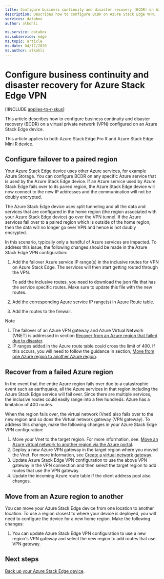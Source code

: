 ```yaml
---
title: Configure business continuity and disaster recovery (BCDR) on Azure Stack Edge virtual private network (VPN)
description: Describes how to configure BCDR on Azure Stack Edge VPN.
services: databox
author: alkohli

ms.service: databox
ms.subservice: edge
ms.topic: article
ms.date: 04/17/2020
ms.author: alkohli
---
```


# Configure business continuity and disaster recovery for Azure Stack Edge VPN

[!INCLUDE [applies-to-r-skus](../../includes/azure-stack-edge-applies-to-r-sku.md)]

This article describes how to configure business continuity and disaster recovery (BCDR) on a virtual private network (VPN) configured on an Azure Stack Edge device.

This article applies to both Azure Stack Edge Pro R and Azure Stack Edge Mini R device.

## Configure failover to a paired region

Your Azure Stack Edge device uses other Azure services, for example Azure Storage. You can configure BCDR on any specific Azure service that is used by the Azure Stack Edge device. If an Azure service used by Azure Stack Edge fails over to its paired region, the Azure Stack Edge device will now connect to the new IP addresses and the communication will not be doubly encrypted. 

The Azure Stack Edge device uses split tunneling and all the data and services that are configured in the home region (the region associated with your Azure Stack Edge device) go over the VPN tunnel. If the Azure services fail over to a paired region which is outside of the home region, then the data will no longer go over VPN and hence is not doubly encrypted. 

In this scenario, typically only a handful of Azure services are impacted. To address this issue, the following changes should be made in the Azure Stack Edge VPN configuration:

1. Add the failover Azure service IP range(s) in the inclusive routes for VPN on Azure Stack Edge. The services will then start getting routed through the VPN.

    To add the inclusive routes, you need to download the json file  that has the service specific routes. Make sure to update this file with the new routes.
2. Add the corresponding Azure service IP range(s) in Azure Route table.
3. Add the routes to the firewall.

> [!NOTE]
>
> 1. The failover of an Azure VPN gateway and Azure Virtual Network (VNET) is addressed in section [Recover from an Azure region that failed due to disaster](#recover-from-a-failed-azure-region).
> 2. IP ranges added in the Azure route table could cross the limit of 400. If this occurs, you will need to follow the guidance in section, [Move from one Azure region to another Azure region](#move-from-an-azure-region-to-another).

## Recover from a failed Azure region

In the event that the entire Azure region fails over due to a catastrophic event such as earthquake, all the Azure services in that region including the Azure Stack Edge service will fail over. Since there are multiple services, the inclusive routes could easily range into a few hundreds. Azure has a limitation of 400 routes. 

When the region fails over, the virtual network (Vnet) also fails over to the new region and so does the Virtual network gateway (VPN gateway). To address this change, make the following changes in your Azure Stack Edge VPN configuration:

1. Move your Vnet to the target region. For more information, see: [Move an Azure virtual network to another region via the Azure portal](../virtual-network/move-across-regions-vnet-portal.md).
2. Deploy a new Azure VPN gateway in the target region where you moved the Vnet. For more information, see [Create a virtual network gateway](../vpn-gateway/vpn-gateway-howto-point-to-site-resource-manager-portal.md#creategw).
3. Update Azure Stack Edge VPN configuration to use the above VPN gateway in the VPN connection and then select the target region to add routes that use the VPN gateway.
4. Update the incoming Azure route table if the client address pool also changes. 

## Move from an Azure region to another

You can move your Azure Stack Edge device from one location to another location. To use a region closest to where your device is deployed, you will need to configure the device for a new home region. Make the following changes:

1. You can update Azure Stack Edge VPN configuration to use a new region's VPN gateway and select the new region to add routes that use VPN gateway.

## Next steps

[Back up your Azure Stack Edge device](azure-stack-edge-gpu-prepare-device-failure.md).